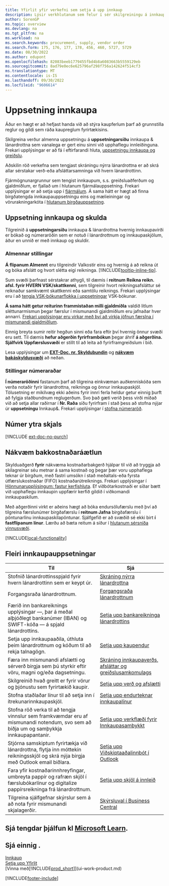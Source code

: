 ```yaml
---
title: Yfirlit yfir verkefni sem setja á upp innkaup
description: Lýsir verkhlutanum sem felur í sér skilgreiningu á innkaupastefnu fyrirtækisins og uppsetningu innkaupaferla.
author: SorenGP
ms.topic: overview
ms.devlang: na
ms.tgt_pltfrm: na
ms.workload: na
ms.search.keywords: procurement, supply, vendor order
ms.search.form: 175, 176, 177, 178, 456, 460, 5727, 5729
ms.date: 08/30/2022
ms.author: edupont
ms.openlocfilehash: 82083beeb1779455fbd4b8a6083663b5559129eb
ms.sourcegitcommit: 8ad79e0ec6e625796af298f756a142624f514cf3
ms.translationtype: MT
ms.contentlocale: is-IS
ms.lasthandoff: 09/30/2022
ms.locfileid: "9606614"
---
```

# <a name="setting-up-purchasing"></a>Uppsetning innkaupa

Áður en hægt er að hefjast handa við að stýra kaupferlum þarf að grunnstilla reglur og gildi sem ráða kaupreglum fyrirtækisins.

Skilgreina verður almenna uppsetningu á **uppsetningarsíðu** innkaupa & lánardrottna sem vanalega er gert einu sinni við upphaflegu innleiðinguna. Frekari upplýsingar er að fá í eftirfarandi hluta, [uppsetningu innkaupa og greiðslu](#purchases-and-payables-setup).

Aðskilin röð verkefna sem tengjast skráningu nýrra lánardrottna er að skrá allar sérstakar verð-eða afsláttarsamninga við hvern lánardrottinn.

Fjármögnunargrunnur sem tengist innkaupum, s.s. greiðsluaðferðum og gjaldmiðlum, er fjallað um í hlutanum fjármálauppsetning. Frekari upplýsingar er að setja upp í [fjármálum](finance-setup-finance.md). Á sama hátt er hægt að finna birgðatengda innkaupauppsetningu eins og mælieiningar og vörurakningarkóta í [hlutanum birgðauppsetning](inventory-setup-inventory.md).

## <a name="purchases-and-payables-setup"></a>Uppsetning innkaupa og skulda

Tilgreinið á **uppsetningarsíðu** innkaupa & lánardrottna hvernig innkaupavirði er bókað og númeraröðin sem er notuð í lánardrottnum og innkaupaskjölum, áður en unnið er með innkaup og skuldir.

### <a name="general-settings"></a>Almennar stillingar

**Á flipanum Almennt** eru tilgreindir Valkostir eins og hvernig á að reikna út og bóka afslátt og hvort slétta eigi reikninga. [!INCLUDE[tooltip-inline-tip](includes/tooltip-inline-tip_md.md)].

Sum svæði þarfnast sérstakrar athygli, til dæmis í **reitnum Reikna reikn. afsl. fyrir HVERN VSK/skattkenni**, sem tilgreinir hvort reikningsafsláttur sé reiknaður samkvæmt skattkenni eða samtölu reiknings. Frekari upplýsingar eru í að [tengja VSK-bókunarflokka í uppsetningar](finance-setup-vat.md#combine-vat-posting-groups-in-vat-posting-setups) VSK-bókunar.

**Á sama hátt getur reiturinn frammistaðan milli gjaldmiðla** valdið litlum sléttunarmismun þegar færslur í mismunandi gjaldmiðlum eru jafnaðar hver annarri. [Frekari upplýsingar eru virkar með því að virkja jöfnun færslna í mismunandi gjaldmiðlum](finance-how-enable-application-ledger-entries-different-currencies.md).

Einnig breyta sumir reitir hegðun sinni eða fara eftir því hvernig önnur svæði eru sett. Til dæmis **hefur aðgerðin fyrirframbókun** þegar áhrif **á aðgerðina. Sjálfvirk Uppfærslusvæði** er stillt til að leita að fyrirframgreiðslum í bið.

Lesa upplýsingar um [**EXT-Doc. nr. Skyldubundin**](#external-document-number) og [**nákvæm bakáskyldusvæði**](#exact-cost-reversing) að neðan.

### <a name="number-series-settings"></a>Stillingar númeraraðar

**Í númeraröðinni** fastanum þarf að tilgreina einkvæman auðkenniskóða sem verða notaðir fyrir lánardrottna, reikninga og önnur innkaupaskjöl. Tölusetning er mikilvæg ekki aðeins fyrir innri ferla heldur getur einnig þurft að fylgja staðbundnum reglugerðum. Svo það gæti verið þess virði miðað við að setja allar raðirnar í **Nr. Raða** síðu fyrirfram í stað þess að stofna nýjar úr **uppsetningu** Innkaup&. Frekari upplýsingar í [stofna númeraröð](ui-create-number-series.md).

## <a name="external-document-number"></a>Númer ytra skjals

[!INCLUDE [ext-doc-no-purch](includes/ext-doc-no-purch.md)]

## <a name="exact-cost-reversing"></a>Nákvæm bakkostnaðaráætlun

Skylduaðgerð **fyrir** nákvæma kostnaðarbakgerð hjálpar til við að tryggja að skilagreinar séu metnar á sama kostnað og þegar þær voru upphaflega teknar úr birgðum, með fastri umsókn í stað meðaltals-eða fyrsta útfærslukostnaðar (FIFO) kostnaðarútreiknings. Frekari upplýsingar í [Hönnunarupplýsingum: fastur kerfishluta](design-details-item-application.md#fixed-application). Ef viðbótarkostnaði er síðar bætt við upphaflegu innkaupin uppfærir kerfið gildið í viðkomandi innkaupaskilum.

Með aðgerðinni virkt er aðeins hægt að bóka endursölufærslu með því að tilgreina færslunúmer birgðafærslu í **reitnum Jafna** birgðafærslu í pöntunarlínu innkaupaskilapöntunar. Sjálfgefið er að svæðið sé ekki birt **í fastflipanum línur**. Lærðu að bæta reitum á síður í [hlutanum sérsníða vinnusvæði](ui-personalization-user.md#to-start-personalizing-a-page-through-the-personalizing-banner).

[!INCLUDE[local-functionality](includes/local-functionality.md)]

## <a name="more-purchasing-setups"></a>Fleiri innkaupauppsetningar

| Til | Sjá |
| --- | --- |
| Stofnið lánardrottinsspjald fyrir hvern lánardrottinn sem er keypt úr. |[Skráning nýrra lánardrottna](purchasing-how-register-new-vendors.md) |
| Forgangsraða lánardrottnum. |[Forgangsraða lánardrottnum](purchasing-how-prioritize-vendors.md) |
| Færið inn bankareiknings upplýsingar &mdash;, þar á meðal alþjóðlegt bankanúmer (IBAN) og SWIFT-kóða &mdash; á spjald lánardrottins. | [Setja upp bankareikninga lánardrottins](purchasing-how-set-up-vendors-bank-accounts.md) |
| Setja upp innkaupaaðila, úthluta þeim lánardrottnum og kóðum til að rekja talnagögn. |[Setja upp kaupendur](purchasing-how-setup-purchasers.md) |
| Færa inn mismunandi afslætti og sérverð birgja sem þú styrkir eftir vöru, magni og/eða dagsetningu. |[Skráning innkaupaverðs, afsláttar og greiðslusamkomulags](purchasing-how-record-purchase-price-discount-payment-agreements.md) |
| Skilgreinið hvað greitt er fyrir vörur og þjónustu sem fyrirtækið kaupir.  | [Setja upp verð og afslætti](across-prices-and-discounts.md) |
| Stofna staðlaðar línur til að setja inn í ítrekunarinnkaupaskjöl. | [Setja upp endurteknar innkaupalínur](purchasing-how-work-recurring-purchase-lines.md) |
| Stofna röð verka til að tengja vinnslur sem framkvæmdar eru af mismunandi notendum, svo sem að biðja um og samþykkja innkaupapantanir. | [Setja upp verkflæði fyrir Innkaupasamþykkt](across-set-up-workflows.md) |
| Stjórna samskiptum fyrirtækja við lánardrottna, flytja inn móttekin reikningsskjöl og skrá nýja birgja með Outlook email biðlara. | [Setja upp Viðskiptaaðalinnbót í Outlook](admin-outlook.md) |
| Fara yfir kostnaðarinnhreyfingar, umbreyta pappír og rafræn skjöl í færslubókarlínur og digitalize pappírsreikninga frá lánardrottnum. | [Setja upp skjöl á innleið](across-how-setup-income-documents.md) |
| Tilgreina sjálfgefnar skýrslur sem á að nota fyrir mismunandi skjalagerðir. |[Skýrsluval í Business Central](across-report-selections.md)|

## <a name="see-related-training-at-microsoft-learn"></a>Sjá tengdar þjálfun kl [Microsoft Learn](/learn/paths/trade-get-started-dynamics-365-business-central/).

## <a name="see-also"></a>Sjá einnig .

[Innkaup](purchasing-manage-purchasing.md)  
[Setja upp Yfirlit](setup.md)  
[Vinna með[!INCLUDE[prod_short](includes/prod_short.md)]](ui-work-product.md)

[!INCLUDE[footer-include](includes/footer-banner.md)]
